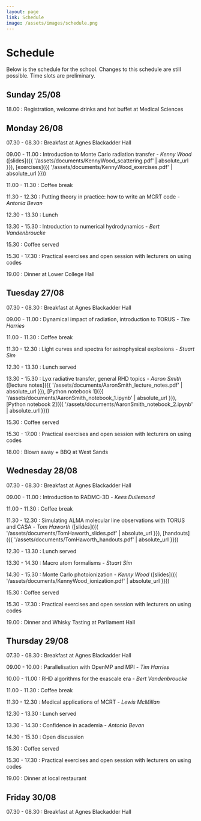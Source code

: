 ```yaml
---
layout: page
link: Schedule
image: /assets/images/schedule.png
---
```


# Schedule

Below is the schedule for the school. Changes to this schedule are still 
possible. Time slots are preliminary.

## Sunday 25/08

18.00
: Registration, welcome drinks and hot buffet at Medical Sciences

## Monday 26/08

07.30 - 08.30
: Breakfast at Agnes Blackadder Hall

09.00 - 11.00
: Introduction to Monte Carlo radiation transfer - *Kenny Wood* ([slides]({{ '/assets/documents/KennyWood_scattering.pdf' | absolute_url }}), [exercises]({{ '/assets/documents/KennyWood_exercises.pdf' | absolute_url }}))

11.00 - 11.30
: Coffee break

11.30 - 12.30
: Putting theory in practice: how to write an MCRT code - *Antonia Bevan*

12.30 - 13.30
: Lunch

13.30 - 15.30
: Introduction to numerical hydrodynamics - *Bert Vandenbroucke*

15.30
: Coffee served

15.30 - 17.30
: Practical exercises and open session with lecturers on using codes

19.00
: Dinner at Lower College Hall

## Tuesday 27/08

07.30 - 08.30
: Breakfast at Agnes Blackadder Hall

09.00 - 11.00
: Dynamical impact of radiation, introduction to TORUS - *Tim Harries*

11.00 - 11.30
: Coffee break

11.30 - 12.30
: Light curves and spectra for astrophysical explosions - *Stuart Sim*

12.30 - 13.30
: Lunch served

13.30 - 15.30
: Ly&alpha; radiative transfer, general RHD topics - *Aaron Smith* ([lecture notes]({{ '/assets/documents/AaronSmith_lecture_notes.pdf' | absolute_url }}), [Python notebook 1]({{ '/assets/documents/AaronSmith_notebook_1.ipynb' | absolute_url }}), [Python notebook 2]({{ '/assets/documents/AaronSmith_notebook_2.ipynb' | absolute_url }}))

15.30
: Coffee served

15.30 - 17.00
: Practical exercises and open session with lecturers on using codes

18.00
: Blown away + BBQ at West Sands

## Wednesday 28/08

07.30 - 08.30
: Breakfast at Agnes Blackadder Hall

09.00 - 11.00
: Introduction to RADMC-3D - *Kees Dullemond*

11.00 - 11.30
: Coffee break

11.30 - 12.30
: Simulating ALMA molecular line observations with TORUS and CASA - *Tom Haworth* ([slides]({{ '/assets/documents/TomHaworth_slides.pdf' | absolute_url }}), [handouts]({{ '/assets/documents/TomHaworth_handouts.pdf' | absolute_url }}))

12.30 - 13.30
: Lunch served

13.30 - 14.30
: Macro atom formalisms - *Stuart Sim*

14.30 - 15.30
: Monte Carlo photoionization - *Kenny Wood* ([slides]({{ '/assets/documents/KennyWood_ionization.pdf' | absolute_url }}))

15.30
: Coffee served

15.30 - 17.30
: Practical exercises and open session with lecturers on using codes

19.00
: Dinner and Whisky Tasting at Parliament Hall

## Thursday 29/08

07.30 - 08.30
: Breakfast at Agnes Blackadder Hall

09.00 - 10.00
: Parallelisation with OpenMP and MPI - *Tim Harries*

10.00 - 11.00
: RHD algorithms for the exascale era - *Bert Vandenbroucke*

11.00 - 11.30
: Coffee break

11.30 - 12.30
: Medical applications of MCRT - *Lewis McMillan*

12.30 - 13.30
: Lunch served

13.30 - 14.30
: Confidence in academia - *Antonia Bevan*

14.30 - 15.30
: Open discussion

15.30
: Coffee served

15.30 - 17.30
: Practical exercises and open session with lecturers on using codes

19.00
: Dinner at local restaurant

## Friday 30/08

07.30 - 08.30
: Breakfast at Agnes Blackadder Hall
